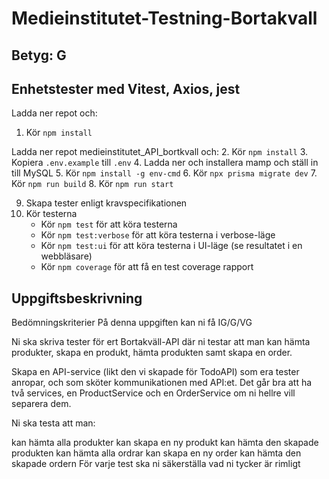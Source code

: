 
# Medieinstitutet-Testning-Bortakvall

## Betyg: G 

## Enhetstester med Vitest, Axios, jest

Ladda ner repot och: 
1. Kör `npm install`

Ladda ner repot medieinstitutet_API_bortkvall och: 
2. Kör `npm install`
3. Kopiera `.env.example` till `.env` 
4. Ladda ner och installera mamp och ställ in till MySQL
5. Kör `npm install -g env-cmd`
6. Kör `npx prisma migrate dev` 
7. Kör `npm run build` 
8. Kör `npm run start` 


9. Skapa tester enligt kravspecifikationen
10. Kör testerna
    - Kör `npm test` för att köra testerna
    - Kör `npm test:verbose` för att köra testerna i verbose-läge
    - Kör `npm test:ui` för att köra testerna i UI-läge (se resultatet i en webbläsare)
    - Kör `npm coverage` för att få en test coverage rapport


## Uppgiftsbeskrivning

Bedömningskriterier
På denna uppgiften kan ni få IG/G/VG 

Ni ska skriva tester för ert Bortakväll-API där ni testar att man kan hämta produkter, skapa en produkt, hämta produkten samt skapa en order.

Skapa en API-service (likt den vi skapade för TodoAPI) som era tester anropar, och som sköter kommunikationen med API:et. Det går bra att ha två services, en ProductService och en OrderService om ni hellre vill separera dem.


Ni ska testa att man:

kan hämta alla produkter
kan skapa en ny produkt
kan hämta den skapade produkten
kan hämta alla ordrar
kan skapa en ny order
kan hämta den skapade ordern
För varje test ska ni säkerställa vad ni tycker är rimligt

